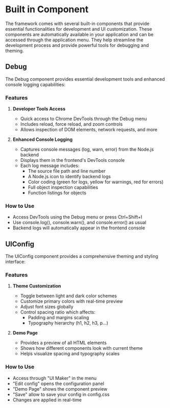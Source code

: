 # Built in Component

The framework comes with several built-in components that provide essential functionalities for development and UI customization. These components are automatically available in your application and can be accessed through the application menu. They help streamline the development process and provide powerful tools for debugging and theming.

## Debug
The Debug component provides essential development tools and enhanced console logging capabilities:

### Features
1. **Developer Tools Access**
   - Quick access to Chrome DevTools through the Debug menu
   - Includes reload, force reload, and zoom controls
   - Allows inspection of DOM elements, network requests, and more

2. **Enhanced Console Logging**
   - Captures console messages (log, warn, error) from the Node.js backend
   - Displays them in the frontend's DevTools console
   - Each log message includes:
     - The source file path and line number
     - A Node.js icon to identify backend logs
     - Color coding (green for logs, yellow for warnings, red for errors)
     - Full object inspection capabilities
     - Function listings for objects

### How to Use
- Access DevTools using the Debug menu or press Ctrl+Shift+I
- Use console.log(), console.warn(), and console.error() as usual
- Backend logs will automatically appear in the frontend console


## UIConfig
The UIConfig component provides a comprehensive theming and styling interface:

### Features
1. **Theme Customization**
   - Toggle between light and dark color schemes
   - Customize primary colors with real-time preview
   - Adjust font sizes globally
   - Control spacing ratio which affects:
     - Padding and margins scaling
     - Typography hierarchy (h1, h2, h3, p...)

3. **Demo Page**
   - Provides a preview of all HTML elements
   - Shows how different components look with current theme
   - Helps visualize spacing and typography scales

### How to Use
- Access through "UI Maker" in the menu
- "Edit config" opens the configuration panel
- "Demo Page" shows the component preview
- "Save" allow to save your config in config.css
- Changes are applied in real-time